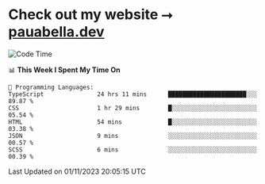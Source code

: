 # Check out my website ⭢ [pauabella.dev](https://pauabella.dev)

<!--START_SECTION:waka-->
![Code Time](http://img.shields.io/badge/Code%20Time-2%2C628%20hrs%2022%20mins-blue)

📊 **This Week I Spent My Time On** 

```text
💬 Programming Languages: 
TypeScript               24 hrs 11 mins      ██████████████████████░░░   89.87 % 
CSS                      1 hr 29 mins        █░░░░░░░░░░░░░░░░░░░░░░░░   05.54 % 
HTML                     54 mins             █░░░░░░░░░░░░░░░░░░░░░░░░   03.38 % 
JSON                     9 mins              ░░░░░░░░░░░░░░░░░░░░░░░░░   00.57 % 
SCSS                     6 mins              ░░░░░░░░░░░░░░░░░░░░░░░░░   00.39 % 
```


 Last Updated on 01/11/2023 20:05:15 UTC
<!--END_SECTION:waka-->
